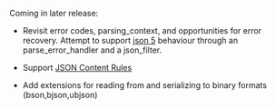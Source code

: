 Coming in later release:

- Revisit error codes, parsing_context, and opportunities for error recovery. Attempt to support [json 5](http://json5.org/) behaviour through an parse_error_handler and a json_filter.

- Support [JSON Content Rules](http://www.ietf.org/id/draft-newton-json-content-rules-04.txt)

- Add extensions for reading from and serializing to binary formats (bson,bjson,ubjson) 
